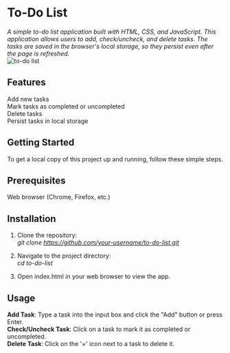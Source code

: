 # To-Do List
*A simple to-do list application built with HTML, CSS, and JavaScript. This application allows users to add, check/uncheck, and delete tasks. The tasks are saved in the browser's local storage, so they persist even after the page is refreshed.*  
![to-do list](https://github.com/tabrez1433/InternPe_To_Do_List/assets/152283368/916213d2-cea4-4393-bc13-f8c91cb77b12)

## Features
Add new tasks  
Mark tasks as completed or uncompleted  
Delete tasks  
Persist tasks in local storage  

## Getting Started  
To get a local copy of this project up and running, follow these simple steps.  

## Prerequisites  
Web browser (Chrome, Firefox, etc.)  

## Installation  
1. Clone the repository:  
*git clone https://github.com/your-username/to-do-list.git*

2. Navigate to the project directory:  
*cd to-do-list*

3. Open index.html in your web browser to view the app.

## Usage  
**Add Task**: Type a task into the input box and click the "Add" button or press Enter.  
**Check/Uncheck Task**: Click on a task to mark it as completed or uncompleted.  
**Delete Task**: Click on the '×' icon next to a task to delete it.  

